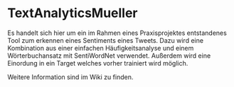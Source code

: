 # TextAnalyticsMueller
Es handelt sich hier um ein im Rahmen eines Praxisprojektes entstandenes Tool zum erkennen eines Sentiments eines Tweets.
Dazu wird eine Kombination aus einer einfachen Häufigkeitsanalyse und einem Wörterbuchansatz mit SentiWordNet verwendet.
Außerdem wird eine Einordung in ein Target welches vorher trainiert wird möglich.

Weitere Information sind im Wiki zu finden.
